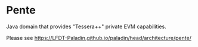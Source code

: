 # Pente

Java domain that provides "Tessera++" private EVM capabilities.

Please see https://LFDT-Paladin.github.io/paladin/head/architecture/pente/